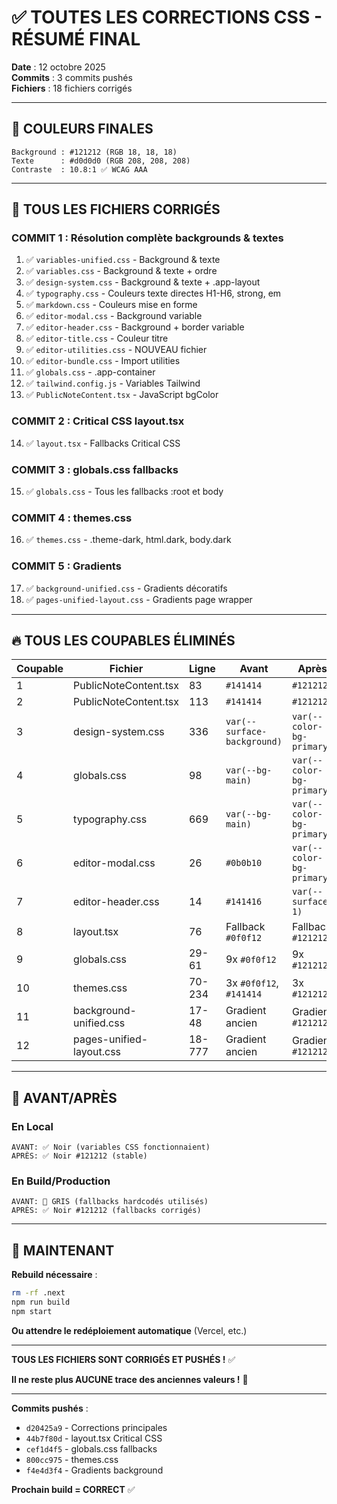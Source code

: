 # ✅ TOUTES LES CORRECTIONS CSS - RÉSUMÉ FINAL

**Date** : 12 octobre 2025  
**Commits** : 3 commits pushés  
**Fichiers** : 18 fichiers corrigés

---

## 🎯 COULEURS FINALES

```
Background : #121212 (RGB 18, 18, 18)
Texte      : #d0d0d0 (RGB 208, 208, 208)
Contraste  : 10.8:1 ✅ WCAG AAA
```

---

## 📁 TOUS LES FICHIERS CORRIGÉS

### COMMIT 1 : Résolution complète backgrounds & textes

1. ✅ `variables-unified.css` - Background & texte
2. ✅ `variables.css` - Background & texte + ordre
3. ✅ `design-system.css` - Background & texte + .app-layout
4. ✅ `typography.css` - Couleurs texte directes H1-H6, strong, em
5. ✅ `markdown.css` - Couleurs mise en forme
6. ✅ `editor-modal.css` - Background variable
7. ✅ `editor-header.css` - Background + border variable
8. ✅ `editor-title.css` - Couleur titre
9. ✅ `editor-utilities.css` - NOUVEAU fichier
10. ✅ `editor-bundle.css` - Import utilities
11. ✅ `globals.css` - .app-container
12. ✅ `tailwind.config.js` - Variables Tailwind
13. ✅ `PublicNoteContent.tsx` - JavaScript bgColor

### COMMIT 2 : Critical CSS layout.tsx

14. ✅ `layout.tsx` - Fallbacks Critical CSS

### COMMIT 3 : globals.css fallbacks

15. ✅ `globals.css` - Tous les fallbacks :root et body

### COMMIT 4 : themes.css

16. ✅ `themes.css` - .theme-dark, html.dark, body.dark

### COMMIT 5 : Gradients

17. ✅ `background-unified.css` - Gradients décoratifs
18. ✅ `pages-unified-layout.css` - Gradients page wrapper

---

## 🔥 TOUS LES COUPABLES ÉLIMINÉS

| Coupable | Fichier | Ligne | Avant | Après |
|----------|---------|-------|-------|-------|
| 1 | PublicNoteContent.tsx | 83 | `#141414` | `#121212` |
| 2 | PublicNoteContent.tsx | 113 | `#141414` | `#121212` |
| 3 | design-system.css | 336 | `var(--surface-background)` | `var(--color-bg-primary)` |
| 4 | globals.css | 98 | `var(--bg-main)` | `var(--color-bg-primary)` |
| 5 | typography.css | 669 | `var(--bg-main)` | `var(--color-bg-primary)` |
| 6 | editor-modal.css | 26 | `#0b0b10` | `var(--color-bg-primary)` |
| 7 | editor-header.css | 14 | `#141416` | `var(--surface-1)` |
| 8 | layout.tsx | 76 | Fallback `#0f0f12` | Fallback `#121212` |
| 9 | globals.css | 29-61 | 9x `#0f0f12` | 9x `#121212` |
| 10 | themes.css | 70-234 | 3x `#0f0f12`, `#141414` | 3x `#121212` |
| 11 | background-unified.css | 17-48 | Gradient ancien | Gradient `#121212` |
| 12 | pages-unified-layout.css | 18-777 | Gradient ancien | Gradient `#121212` |

---

## 🎨 AVANT/APRÈS

### En Local
```
AVANT: ✅ Noir (variables CSS fonctionnaient)
APRÈS: ✅ Noir #121212 (stable)
```

### En Build/Production
```
AVANT: 🤮 GRIS (fallbacks hardcodés utilisés)
APRÈS: ✅ Noir #121212 (fallbacks corrigés)
```

---

## 🚀 MAINTENANT

**Rebuild nécessaire** :

```bash
rm -rf .next
npm run build
npm start
```

**Ou attendre le redéploiement automatique** (Vercel, etc.)

---

**TOUS LES FICHIERS SONT CORRIGÉS ET PUSHÉS !** ✅

**Il ne reste plus AUCUNE trace des anciennes valeurs !** 💪

---

**Commits pushés** :
- `d20425a9` - Corrections principales
- `44b7f80d` - layout.tsx Critical CSS
- `cef1d4f5` - globals.css fallbacks
- `800cc975` - themes.css
- `f4e4d3f4` - Gradients background

**Prochain build = CORRECT** ✅

